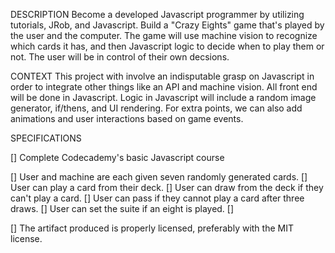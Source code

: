 DESCRIPTION
  Become a developed Javascript programmer by utilizing tutorials, JRob, and Javascript. Build a "Crazy Eights" game that's played by the user and the computer. The game will use machine vision to recognize which cards it has, and then Javascript logic to decide when to play them or not. The user will be in control of their own decsions.

CONTEXT
 This project with involve an indisputable grasp on Javascript in order to integrate other things like an API and machine vision. All front end will be done in Javascript. Logic in Javascript will include a random image generator, if/thens, and UI rendering. For extra points, we can also add animations and user interactions based on game events.

SPECIFICATIONS

 [] Complete Codecademy's basic Javascript course
 
 
 [] User and machine are each given seven randomly generated cards. 
 [] User can play a card from their deck.
 [] User can draw from the deck if they can't play a card.
 [] User can pass if they cannot play a card after three draws.
 [] User can set the suite if an eight is played.
 [] 
 
 
 [] The artifact produced is properly licensed, preferably with the MIT license.
